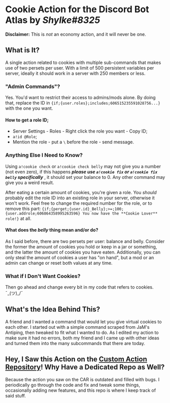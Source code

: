# Cookie Action for the Discord Bot Atlas by *Shylke#8325*

**Disclaimer:** This is *not* an economy action, and it will never be one.

## What is It?
A single action related to cookies with multiple sub-commands that makes use of two persets per user. With a limit of 500 persistent variables per server, ideally it should work in a server with 250 members or less.

### "Admin Commands"?
Yes. You'd want to restrict their access to admins/mods alone. By doing that, replace the ID in `{if;{user.roles};includes;606515235591028756...}` with the one you want.

#### How to get a role ID;
* Server Settings - Roles - Right click the role you want - Copy ID;
* `a!id @Role`;
* Mention the role - put a `\` before the role - send message.

### Anything Else I Need to Know?
Using `a!cookie check` or `a!cookie check belly` may not give you a number (not even zero), if this happens ***please use `a!cookie fix` or `a!cookie fix belly` specifically*** , it should set your balance to 0. Any other command may give you a weird result.

After eating a certain amount of cookies, you're given a role. You *should* probably edit the role ID into an existing role in your server, otherwise it won't work. Feel free to change the required number for the role, or to remove this part: `{if;{perget;{user.id}_Belly};>=;100;{user.addrole;606864358995263596} You now have the **Cookie Lover** role!}` at all.

#### What does the *belly* thing mean and/or do?
As I said before, there are two persets per user: balance and belly. Consider the former the amount of cookies you hold or keep in a jar or something, and the latter the amount of cookies you have eaten. Additionally, you can only steal the amount of cookies a user has "on hand", but a mod or an admin can change or reset both values at any time.

### What if I Don't Want Cookies?
Then go ahead and change every bit in my code that refers to cookies. ¯\_(ツ)_/¯

## What's the Idea Behind This?
A friend and I wanted a command that would let you give virtual cookies to each other. I started out with a simple command scraped from JaM's Antiping, then tweaked to fit what I wanted to do. As I edited my action to make sure it had no errors, both my friend and I came up with other ideas and turned them into the many subcommands that there are today.

## Hey, I Saw this Action on the [Custom Action Repository](https://github.com/doddsy/atlas-custom-actions)! Why Have a Dedicated Repo as Well?
Because the action you saw on the CAR is outdated and filled with bugs. I periodically go through the code and fix and tweak some things, occasionally adding new features, and this repo is where I keep track of said stuff.



